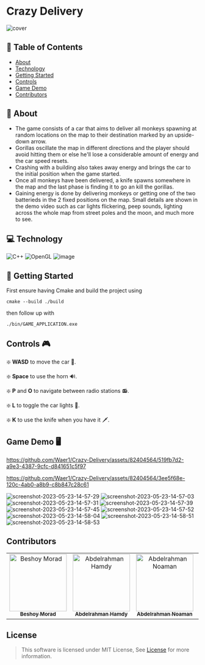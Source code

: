 # Crazy Delivery

![cover](https://github.com/Waer1/Crazy-Delivery/assets/82404564/6d20cd07-a101-4ab4-9972-eb3718aa191a)

## 📝 Table of Contents

- [About](#about)
- [Technology](#technolgies)
- [Getting Started](#started)
- [Controls](#controls)
- [Game Demo](#demo)
- [Contributors](#contributors)

## 📙 About <a name = "about"></a>

- The game consists of a car that aims to deliver all monkeys spawning at random locations on the map to their destination marked by an upside-down arrow.
- Gorillas oscillate the map in different directions and the player should avoid hitting them or else he'll lose a considerable amount of energy and the car speed resets.
- Crashing with a building also takes away energy and brings the car to the initial position when the game started.
- Once all monkeys have been delivered, a knife spawns somewhere in the map and the last phase is finding it to go an kill the gorillas.
- Gaining energy is done by delivering monkeys or getting one of the two batterieds in the 2 fixed positions on the map. Small details are shown in the demo video such as car lights flickering, peep sounds, lighting across the whole map from street poles and the moon, and much more to see.

## 💻 Technology <a name = "technolgies"></a>

![C++](https://img.shields.io/badge/c++-%2300599C.svg?style=for-the-badge&logo=c%2B%2B&logoColor=white) ![OpenGL](https://img.shields.io/badge/OpenGL-%23FFFFFF.svg?style=for-the-badge&logo=opengl) ![image](https://user-images.githubusercontent.com/49572294/178163500-d9e59ebc-7653-4e61-be80-fa49c2c9e505.png)

## 🚀 Getting Started <a name = "started"></a>

First ensure having Cmake and build the project using

```
cmake --build ./build
```

then follow up with

```
./bin/GAME_APPLICATION.exe
```

## Controls 🎮 <a name = "controls"></a>

❇️ **WASD** to move the car 🚗.

❇️ **Space** to use the horn 🔊.

❇️ **P** and **O** to navigate between radio stations 📻.

❇️ **L** to toggle the car lights 🚨.

❇️ **K** to use the knife when you have it 🗡️.

## Game Demo 🖥️ <a name = "demo"></a>

https://github.com/Waer1/Crazy-Delivery/assets/82404564/519fb7d2-a9e3-4387-9cfc-d841651c5f97

https://github.com/Waer1/Crazy-Delivery/assets/82404564/3ee5f68e-120c-4ab0-a8b9-c8b847c28c61

![screenshot-2023-05-23-14-57-29](https://github.com/Waer1/Crazy-Delivery/assets/82404564/d69368ee-ecc1-4810-9ff8-30ddba08df64)
![screenshot-2023-05-23-14-57-03](https://github.com/Waer1/Crazy-Delivery/assets/82404564/b2eed613-1cf4-4125-b964-383858ddd3e0)
![screenshot-2023-05-23-14-57-31](https://github.com/Waer1/Crazy-Delivery/assets/82404564/bec67b53-5f65-4ea3-bac9-43a5dbe7f9e1)
![screenshot-2023-05-23-14-57-39](https://github.com/Waer1/Crazy-Delivery/assets/82404564/132299dd-02d0-47c7-8e86-19e34060ec59)
![screenshot-2023-05-23-14-57-45](https://github.com/Waer1/Crazy-Delivery/assets/82404564/5d706b36-18c0-4c03-807b-1b3ea773ea9c)
![screenshot-2023-05-23-14-57-52](https://github.com/Waer1/Crazy-Delivery/assets/82404564/e392bcfc-a4ad-4292-b3bb-a457a5dd9679)
![screenshot-2023-05-23-14-58-04](https://github.com/Waer1/Crazy-Delivery/assets/82404564/274ba2f2-f89d-4b63-97e4-7f837944cc0b)
![screenshot-2023-05-23-14-58-51](https://github.com/Waer1/Crazy-Delivery/assets/82404564/c8b1b111-ed82-4638-aff9-44d9cae768bb)
![screenshot-2023-05-23-14-58-53](https://github.com/Waer1/Crazy-Delivery/assets/82404564/7259f0c2-02ec-48a5-b360-62c7921a74af)


## Contributors <a name = "contributors"></a>

<table>
  <tr>
		<td align="center">
    <a href="https://github.com/BeshoyMorad" target="_black">
    <img src="https://avatars.githubusercontent.com/u/82404564?v=4" width="150px;" alt="Beshoy Morad"/>
    <br />
    <sub><b>Beshoy Morad</b></sub></a>
    </td>
		<td align="center">
    <a href="https://github.com/AbdelrahmanHamdyy" target="_black">
    <img src="https://avatars.githubusercontent.com/u/67989900?v=4" width="150px;" alt="Abdelrahman Hamdy"/>
    <br />
    <sub><b>Abdelrahman Hamdy</b></sub></a>
    </td>
    <td align="center">
    <a href="https://github.com/AbdelrahmanNoaman" target="_black">
    <img src="https://avatars.githubusercontent.com/u/76150639?v=4" width="150px;" alt="Abdelrahman Noaman"/>
    <br />
    <sub><b>Abdelrahman Noaman</b></sub></a>
    </td>
    <td align="center">
    <a href="https://github.com/Waer1" target="_black">
    <img src="https://avatars.githubusercontent.com/u/70758177?v=4" width="150px;" alt="Yousef Alwaer"/>
    <br />
    <sub><b>Yousef Alwaer</b></sub></a>
    </td>
  </tr>
 </table>

## License

> This software is licensed under MIT License, See [License](https://github.com/Waer1/Crazy-Delivery/blob/master/LICENSE.txt) for more information.
